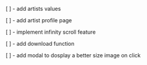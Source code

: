 [ ] - add artists values

[ ] - add artist profile page

[ ] - implement infinity scroll feature

[ ] - add download function

[ ] - add modal to dosplay a better size image on click